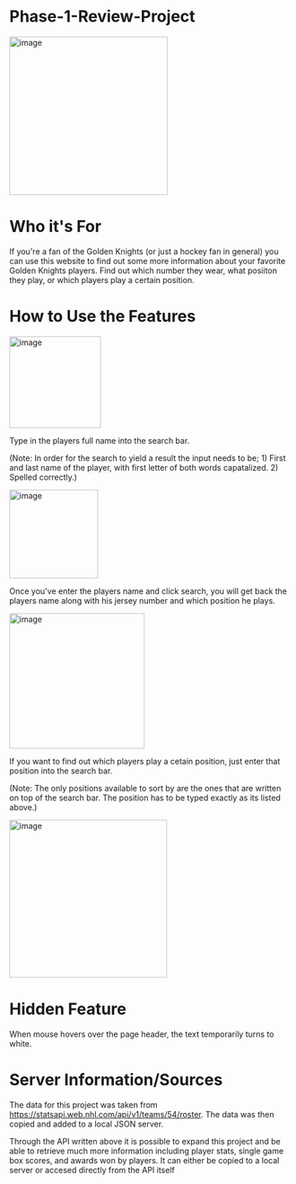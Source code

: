 # Phase-1-Review-Project

<img width="282" alt="image" src="https://github.com/Motty-har/phase-1-review-project/assets/126115373/5b6c5b26-ae25-46e8-a88e-218699424299">



# Who it's For
If you're a fan of the Golden Knights (or just a hockey fan in general) you can use this website to find out some more information about your favorite Golden Knights players.
Find out which number they wear, what posiiton they play, or which players play a certain position.

# How to Use the Features
<img width="163" alt="image" src="https://github.com/Motty-har/phase-1-review-project/assets/126115373/6fcacc5f-f993-461d-a760-bcfe22586815">


Type in the players full name into the search bar.


(Note: In order for the search to yield a result the input needs to be; 1) First and last name of the player, with first letter of both words capatalized. 2) Spelled correctly.)

<img width="158" alt="image" src="https://github.com/Motty-har/phase-1-review-project/assets/126115373/b14b582a-67e9-475a-957a-716ca6cc36f5">


Once you've enter the players name and click search, you will get back the players name along with his jersey number and which position he plays.

<img width="241" alt="image" src="https://github.com/Motty-har/phase-1-review-project/assets/126115373/2cecc337-9874-46d9-9cc1-9b8d9cd00f2f">

If you want to find out which players play a cetain position, just enter that position into the search bar. 

(Note: The only positions available to sort by are the ones that are written on top of the search bar. The position has to be typed exactly as its listed above.)


<img width="281" alt="image" src="https://github.com/Motty-har/phase-1-review-project/assets/126115373/6c9c6906-adc0-4a33-a777-f25d7d28c1fa">


# Hidden Feature



When mouse hovers over the page header, the text temporarily turns to white.


# Server Information/Sources
The data for this project was taken from https://statsapi.web.nhl.com/api/v1/teams/54/roster. 
The data  was then copied and added to a local JSON server.

Through the API written above it is possible to expand this project and be able to retrieve much more information including player stats, single game box scores, and awards won by players. It can either be copied to a local server or accesed directly from the API itself




